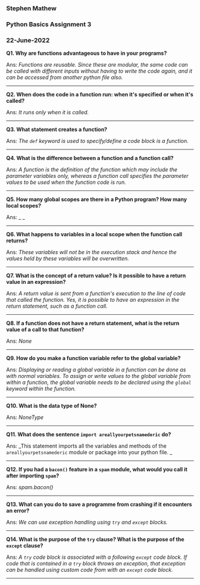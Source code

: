 ### Stephen Mathew
### Python Basics Assignment 3
### 22-June-2022

**Q1. Why are functions advantageous to have in your programs?**

Ans: _Functions are reusable. Since these are modular, the same code can be called with different inputs without having to write the code again, and it can be accessed from another python file also._ 

- - - 

**Q2. When does the code in a function run: when it's specified or when it's called?**

Ans: _It runs only when it is called._ 

- - - 

**Q3. What statement creates a function?**

Ans: _The `def` keyword is used to specify/define a code block is a function._ 

- - - 

**Q4. What is the difference between a function and a function call?**

Ans: _A function is the definition of the function which may include the parameter variables only, whereas a function call specifies the parameter values to be used when the function code is run._ 

- - - 

**Q5. How many global scopes are there in a Python program? How many local scopes?**

Ans: _ _ 

- - - 

**Q6. What happens to variables in a local scope when the function call returns?**

Ans: _These variables will not be in the execution stack and hence the values held by these variables will be overwritten._ 

- - - 

**Q7. What is the concept of a return value? Is it possible to have a return value in an expression?**

Ans: _A return value is sent from a function's execution to the line of code that called the function. Yes, it is possible to have an expression in the return statement, such as a function call._ 

- - - 

**Q8. If a function does not have a return statement, what is the return value of a call to that function?**

Ans: _None_ 

- - - 

**Q9. How do you make a function variable refer to the global variable?**

Ans: _Displaying or reading a global variable in a function can be done as with normal variables. To assign or write values to the global variable from within a function, the global variable needs to be declared using the `global` keyword within the function._ 

- - - 

**Q10. What is the data type of None?**

Ans: _NoneType_ 

- - - 

**Q11. What does the sentence `import areallyourpetsnamederic` do?**

Ans: _This statement imports all the variables and methods of the `areallyourpetsnamederic` module or package into your python file. _ 

- - - 

**Q12. If you had a `bacon()` feature in a `spam` module, what would you call it after importing `spam`?**

Ans: _spam.bacon()_ 

- - - 

**Q13. What can you do to save a programme from crashing if it encounters an error?**

Ans: _We can use exception handling using `try` and `except` blocks._ 

- - - 

**Q14. What is the purpose of the `try` clause? What is the purpose of the `except` clause?**

Ans: _A `try` code block is associated with a following `except` code block. If  code that is contained in a `try` block throws an exception, that exception can be handled using custom code from with an `except` code block._ 

- - - 
